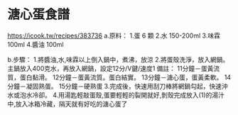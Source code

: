 # 溏心蛋食譜

<https://icook.tw/recipes/383736>
a.原料：
 1.蛋 6 顆
 2.水 150-200ml
 3.味霖 100ml
 4.醬油 100ml

b.步驟：
  1.將醬油,水,味霖以上倒入鍋中，煮沸，放涼
  2.將蛋殼洗淨，放入網鍋。主鍋放入400克水，再放入網鍋，設定12分/V鍵/速度1
  備註：
  11分鐘－蛋黃流質，蛋白黏滑。
  12分鐘－蛋黃流質。蛋白結實。
  13分鐘－溏心蛋，蛋黃柔軟。
  14分鐘－凝固熟蛋。
  15分鐘－硬熟蛋
  3.完成後，快速用刮刀棒將網鍋勾起，快速沖水或泡水冷卻。
  4.用湯匙輕敲蛋殼,蛋要輕輕的裂開就好,剝殼完成放入(1)的湯汁中,放入冰箱冷藏，隔天就有好吃的溏心蛋了
